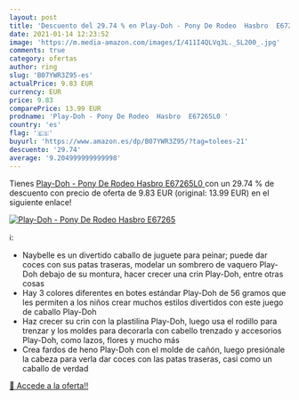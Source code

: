 ```yaml
---
layout: post
title: 'Descuento del 29.74 % en Play-Doh - Pony De Rodeo  Hasbro  E67265'
date: 2021-01-14 12:23:52
image: 'https://m.media-amazon.com/images/I/411I4QLVq3L._SL200_.jpg'
comments: true
category: ofertas
author: ring
slug: 'B07YWR3Z95-es'
actualPrice: 9.83 EUR
currency: EUR
price: 9.83
comparePrice: 13.99 EUR
prodname: 'Play-Doh - Pony De Rodeo  Hasbro  E67265L0 '
country: 'es'
flag: '🇪🇸'
buyurl: 'https://www.amazon.es/dp/B07YWR3Z95/?tag=tolees-21'
descuento: '29.74'
average: '9.204999999999998'
---
```


Tienes [Play-Doh - Pony De Rodeo  Hasbro  E67265L0 ](https://www.amazon.es/dp/B07YWR3Z95/?tag=tolees-21) con un 29.74 % de descuento con precio de oferta de 9.83 EUR (original: 13.99 EUR) en el siguiente enlace!

[![Play-Doh - Pony De Rodeo  Hasbro  E67265](https://m.media-amazon.com/images/I/411I4QLVq3L._SL200_.jpg)](https://www.amazon.es/dp/B07YWR3Z95/?tag=tolees-21)

ℹ️:

- Naybelle es un divertido caballo de juguete para peinar; puede dar coces con sus patas traseras, modelar un sombrero de vaquero Play-Doh debajo de su montura, hacer crecer una crin Play-Doh, entre otras cosas
- Hay 3 colores diferentes en botes estándar Play-Doh de 56 gramos que les permiten a los niños crear muchos estilos divertidos con este juego de caballo Play-Doh
- Haz crecer su crin con la plastilina Play-Doh, luego usa el rodillo para trenzar y los moldes para decorarla con cabello trenzado y accesorios Play-Doh, como lazos, flores y mucho más
- Crea fardos de heno Play-Doh con el molde de cañón, luego presiónale la cabeza para verla dar coces con las patas traseras, casi como un caballo de verdad

[🛒 Accede a la oferta!!](https://www.amazon.es/dp/B07YWR3Z95/?tag=tolees-21)
